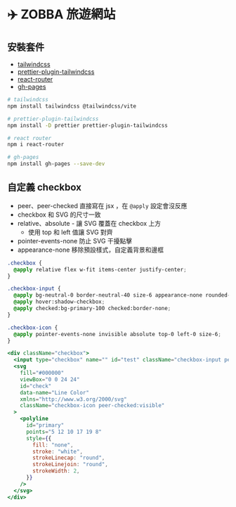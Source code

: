 # ✈️ ZOBBA 旅遊網站

## 安裝套件

- [tailwindcss](https://tailwindcss.com/docs/installation/using-vite)
- [prettier-plugin-tailwindcss](https://github.com/tailwindlabs/prettier-plugin-tailwindcss)
- [react-router](https://reactrouter.com/start/data/installation)
- [gh-pages](https://www.npmjs.com/package/gh-pages)

```bash
# tailwindcss
npm install tailwindcss @tailwindcss/vite

# prettier-plugin-tailwindcss
npm install -D prettier prettier-plugin-tailwindcss

# react router
npm i react-router

# gh-pages
npm install gh-pages --save-dev
```

## 自定義 checkbox

- peer、peer-checked 直接寫在 jsx ，在 `@apply` 設定會沒反應
- checkbox 和 SVG 的尺寸一致
- relative、absolute - 讓 SVG 覆蓋在 checkbox 上方
  - 使用 top 和 left 值讓 SVG 對齊
- pointer-events-none 防止 SVG 干擾點擊
- appearance-none 移除預設樣式，自定義背景和邊框

```css
.checkbox {
  @apply relative flex w-fit items-center justify-center;
}

.checkbox-input {
  @apply bg-neutral-0 border-neutral-40 size-6 appearance-none rounded-sm border;
  @apply hover:shadow-checkbox;
  @apply checked:bg-primary-100 checked:border-none;
}

.checkbox-icon {
  @apply pointer-events-none invisible absolute top-0 left-0 size-6;
}
```

```jsx
<div className="checkbox">
  <input type="checkbox" name="" id="test" className="checkbox-input peer" />
  <svg
    fill="#000000"
    viewBox="0 0 24 24"
    id="check"
    data-name="Line Color"
    xmlns="http://www.w3.org/2000/svg"
    className="checkbox-icon peer-checked:visible"
  >
    <polyline
      id="primary"
      points="5 12 10 17 19 8"
      style={{
        fill: "none",
        stroke: "white",
        strokeLinecap: "round",
        strokeLinejoin: "round",
        strokeWidth: 2,
      }}
    />
  </svg>
</div>
```
